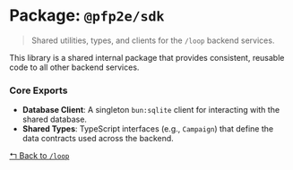 # Package: `@pfp2e/sdk`

> Shared utilities, types, and clients for the `/loop` backend services.

This library is a shared internal package that provides consistent, reusable code to all other backend services.

### Core Exports
-   **Database Client**: A singleton `bun:sqlite` client for interacting with the shared database.
-   **Shared Types**: TypeScript interfaces (e.g., `Campaign`) that define the data contracts used across the backend.

[↰ Back to `/loop`](../readme.md)
